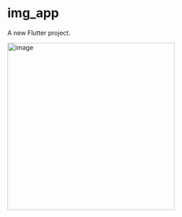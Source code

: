 # img_app

A new Flutter project.

<img width="376" alt="image" src="https://user-images.githubusercontent.com/102135008/230902232-023cbe00-2ec6-4077-be60-e29ed84c074a.png">

